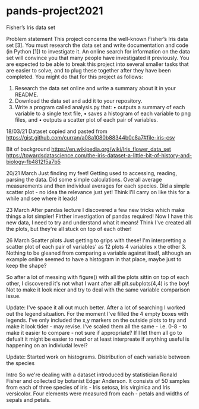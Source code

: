 # pands-project2021
Fisher’s Iris data set

Problem statement
This project concerns the well-known Fisher’s Iris data set [3]. You must research the data set
and write documentation and code (in Python [1]) to investigate it. An online search for
information on the data set will convince you that many people have investigated it
previously. You are expected to be able to break this project into several smaller tasks that
are easier to solve, and to plug these together after they have been completed.
You might do that for this project as follows:
1. Research the data set online and write a summary about it in your README.
2. Download the data set and add it to your repository.
3. Write a program called analysis.py that:
• outputs a summary of each variable to a single text file,
• saves a histogram of each variable to png files, and
• outputs a scatter plot of each pair of variables. 

18/03/21
Dataset copied and pasted from https://gist.github.com/curran/a08a1080b88344b0c8a7#file-iris-csv

Bit of background
https://en.wikipedia.org/wiki/Iris_flower_data_set
https://towardsdatascience.com/the-iris-dataset-a-little-bit-of-history-and-biology-fb4812f5a7b5

20/21 March
Just finding my feet!
Getting used to accessing, reading, parsing the data.
Did some simple calculations. Overall average measurements and then individual averages for each species.
Did a simple scatter plot - no idea the relevance just yet!
Think I'll carry on like this for a while and see where it leads!

23 March
After pandas lecture I discovered a few new tricks which make things a lot simpler! Firther investigation of pandas required! Now I have this new data, I need to try and understand what it means!
Think I've created all the plots, but they're all stuck on top of each other!

26 March
Scatter plots
Just getting to grips with these!
I'm interpretting a scatter plot of each pair of variables' as 12 plots 4 variables x the other 3. Nothing to be gleaned from comparing a variable against itself, although an example online seemed to have a histogram in that place, maybe just to keep the shape?

So after a lot of messing with figure() with all the plots sittin on top of each other, I discovered it's not what I want after all! plt.subplots(4,4) is the boy!
Not to make it look nicer and try to deal with the same variable comparison issue.

Update:
I've space it all out much better.
After a lot of searching I worked out the legend situation. For the moment I've filled the 4 empty boxes with legends.
I've only included the x,y markers on the outside plots to try and make it look tider - may revise.
I've scaled them all the same - i.e. 0-8 - to make it easier to compare - not sure if appropriate? If I let them all go to defualt it might be easier to read or at least interpreate if anything useful is happening on an indiviudal level?

Update:
Started work on histograms. Distribution of each variable between the species

Intro
So we're dealing with a dataset introduced by statistician Ronald Fisher and collected by botanist Edgar Anderson. It consists of 50 samples from each of three species of iris - Iris setosa, Iris virginica and Iris versicolor. Four elements were measured from each - petals and widths of sepals and petals.



